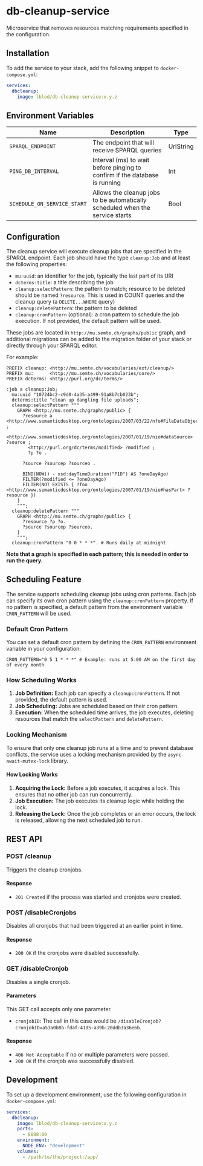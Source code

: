 # db-cleanup-service

Microservice that removes resources matching requirements specified in the configuration.

## Installation

To add the service to your stack, add the following snippet to `docker-compose.yml`:

```yaml
services:
  dbcleanup:
    image: lblod/db-cleanup-service:x.y.z
```

## Environment Variables

| Name                        | Description                                                                   | Type      |
| --------------------------- | ----------------------------------------------------------------------------- | ---------
| `SPARQL_ENDPOINT`           | The endpoint that will receive SPARQL queries                                 | UrlString |
| `PING_DB_INTERVAL`          | Interval (ms) to wait before pinging to confirm if the database is running    | Int       |
| `SCHEDULE_ON_SERVICE_START` | Allows the cleanup jobs to be automatically scheduled when the service starts | Bool      |

## Configuration

The cleanup service will execute cleanup jobs that are specified in the SPARQL endpoint. Each job should have the type `cleanup:Job` and at least the following properties:
- `mu:uuid`: an identifier for the job, typically the last part of its URI
- `dcterms:title`: a title describing the job
- `cleanup:selectPattern`: the pattern to match; resource to be deleted should be named `?resource`. This is used in COUNT queries and the cleanup query (a `DELETE...WHERE` query)
- `cleanup:deletePattern`: the pattern to be deleted
- `cleanup:cronPattern` (optional): a cron pattern to schedule the job execution. If not provided, the default pattern will be used.

These jobs are located in `http://mu.semte.ch/graphs/public` graph, and additional migrations can be added to the migration folder of your stack or directly through your SPARQL editor.

For example:

```sparql
PREFIX cleanup: <http://mu.semte.ch/vocabularies/ext/cleanup/>
PREFIX mu:      <http://mu.semte.ch/vocabularies/core/>
PREFIX dcterms: <http://purl.org/dc/terms/>

:job a cleanup:Job;
  mu:uuid "10724bc2-c9d0-4a35-a499-91a8b7cb023b";
  dcterms:title "clean up dangling file uploads";
  cleanup:selectPattern """
    GRAPH <http://mu.semte.ch/graphs/public> {
      ?resource a <http://www.semanticdesktop.org/ontologies/2007/03/22/nfo#FileDataObject> ;
        <http://www.semanticdesktop.org/ontologies/2007/01/19/nie#dataSource> ?source ;
        <http://purl.org/dc/terms/modified> ?modified ;
        ?p ?o .

      ?source ?sourcep ?sourceo .

      BIND(NOW() - xsd:dayTimeDuration("P1D") AS ?oneDayAgo)
      FILTER(?modified <= ?oneDayAgo)
      FILTER(NOT EXISTS { ?foo <http://www.semanticdesktop.org/ontologies/2007/01/19/nie#hasPart> ?resource })
    }
    """;
  cleanup:deletePattern """
    GRAPH <http://mu.semte.ch/graphs/public> {
      ?resource ?p ?o.
      ?source ?sourcep ?sourceo.
    }
    """;
  cleanup:cronPattern "0 0 * * *". # Runs daily at midnight
```

**Note that a graph is specified in each pattern; this is needed in order to run the query.**

## Scheduling Feature

The service supports scheduling cleanup jobs using cron patterns. Each job can specify its own cron pattern using the `cleanup:cronPattern` property. If no pattern is specified, a default pattern from the environment variable `CRON_PATTERN` will be used.

### Default Cron Pattern

You can set a default cron pattern by defining the `CRON_PATTERN` environment variable in your configuration:

```env
CRON_PATTERN="0 5 1 * * *" # Example: runs at 5:00 AM on the first day of every month
```

### How Scheduling Works

1. **Job Definition:** Each job can specify a `cleanup:cronPattern`. If not provided, the default pattern is used.
2. **Job Scheduling:** Jobs are scheduled based on their cron pattern.
3. **Execution:** When the scheduled time arrives, the job executes, deleting resources that match the `selectPattern` and `deletePattern`.

### Locking Mechanism

To ensure that only one cleanup job runs at a time and to prevent database conflicts, the service uses a locking mechanism provided by the `async-await-mutex-lock` library.

#### How Locking Works

1. **Acquiring the Lock:** Before a job executes, it acquires a lock. This ensures that no other job can run concurrently.
2. **Job Execution:** The job executes its cleanup logic while holding the lock.
3. **Releasing the Lock:** Once the job completes or an error occurs, the lock is released, allowing the next scheduled job to run.

## REST API

### POST /cleanup

Triggers the cleanup cronjobs.

#### Response

- `201 Created` if the process was started and cronjobs were created.

### POST /disableCronjobs

Disables all cronjobs that had been triggered at an earlier point in time.

#### Response

- `200 OK` if the cronjobs were disabled successfully.

### GET /disableCronjob

Disables a single cronjob.

#### Parameters

This GET call accepts only one parameter.

- `cronjobID`: The call in this case would be `/disableCronjob?cronjobID=a53a0b8b-fdaf-41d5-a39b-20ddb3a36e6b`.

#### Response

- `406 Not Acceptable` if no or multiple parameters were passed.
- `200 OK` if the cronjob was successfully disabled.

## Development

To set up a development environment, use the following configuration in `docker-compose.yml`:

```yaml
services:
  dbcleanup:
    image: lblod/db-cleanup-service:x.y.z
    ports:
      - 8888:80
    environment:
      NODE_ENV: "development"
    volumes:
      - /path/to/the/project:/app/
```
